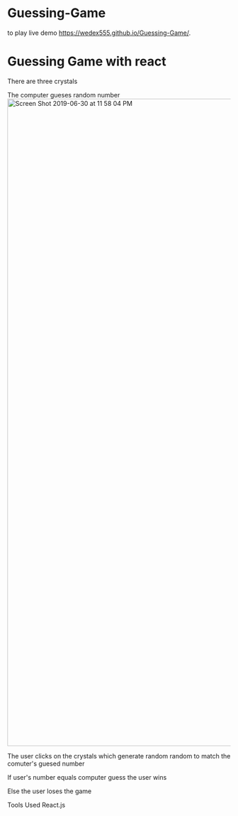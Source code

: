# Guessing-Game
to play live demo https://wedex555.github.io/Guessing-Game/. <br>
# Guessing Game with react <br>
There are three crystals 

The computer gueses random number
<img width="1457" alt="Screen Shot 2019-06-30 at 11 58 04 PM" src="https://user-images.githubusercontent.com/46644726/60417318-f3d81300-9b94-11e9-9d93-ebd5bb8dfd30.png">


The user clicks on the crystals which generate random random to match the comuter's guesed number

If user's number equals computer guess the user wins

Else the user loses the game

Tools Used
React.js
